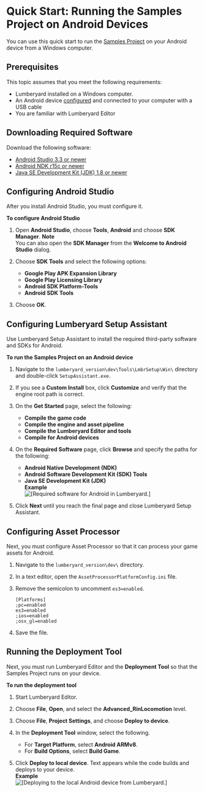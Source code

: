 # Quick Start: Running the Samples Project on Android Devices<a name="android-quick-start"></a>

You can use this quick start to run the [Samples Project](sample-project-samples.md) on your Android device from a Windows computer\.

## Prerequisites<a name="android-quick-start-prerequisites"></a>

This topic assumes that you meet the following requirements:
+ Lumberyard installed on a Windows computer\.
+ An Android device [configured](https://developer.android.com/studio/run/device) and connected to your computer with a USB cable
+ You are familiar with Lumberyard Editor

## Downloading Required Software<a name="android-quick-start-downloads"></a>

Download the following software:
+ [Android Studio 3\.3 or newer](https://developer.android.com/studio/index.html)
+ [Android NDK r15c or newer](https://developer.android.com/ndk/downloads/older_releases)
+ [Java SE Development Kit \(JDK\) 1\.8 or newer](http://www.oracle.com/technetwork/java/javase/downloads/jdk8-downloads-2133151.html)

## Configuring Android Studio<a name="configuring-android-studio"></a>

After you install Android Studio, you must configure it\.

**To configure Android Studio**

1. Open **Android Studio**, choose **Tools**, **Android** and choose **SDK Manager**\.
**Note**  
You can also open the **SDK Manager** from the **Welcome to Android Studio** dialog\. 

1. Choose **SDK Tools** and select the following options:
   + **Google Play APK Expansion Library**
   + **Google Play Licensing Library**
   + **Android SDK Platform\-Tools**
   + **Android SDK Tools**

1. Choose **OK**\.

## Configuring Lumberyard Setup Assistant<a name="set-up-samples-project-on-android"></a>

Use Lumberyard Setup Assistant to install the required third\-party software and SDKs for Android\.

**To run the Samples Project on an Android device**

1. Navigate to the `lumberyard_version\dev\Tools\LmbrSetup\Win\` directory and double\-click `SetupAssistant.exe`\.

1. If you see a **Custom Install** box, click **Customize** and verify that the engine root path is correct\.

1. On the **Get Started** page, select the following:
   + **Compile the game code**
   + **Compile the engine and asset pipeline**
   + **Compile the Lumberyard Editor and tools**
   + **Compile for Android devices**

1. On the **Required Software** page, click **Browse** and specify the paths for the following:
   + **Android Native Development \(NDK\)**
   + **Android Software Development Kit \(SDK\) Tools**
   + **Java SE Development Kit \(JDK\)**  
**Example**    
![\[Required software for Android in Lumberyard.\]](http://docs.aws.amazon.com/lumberyard/latest/userguide/images/android-third-party-software.png)

1. Click **Next** until you reach the final page and close Lumberyard Setup Assistant\.

## Configuring Asset Processor<a name="set-up-asset-processor-for-android"></a>

Next, you must configure Asset Processor so that it can process your game assets for Android\.

1. Navigate to the `lumberyard_version\dev\` directory\.

1. In a text editor, open the `AssetProcessorPlatformConfig.ini` file\. 

1. Remove the semicolon to uncomment `es3=enabled`\.

   ```
   [Platforms]
   ;pc=enabled
   es3=enabled
   ;ios=enabled
   ;osx_gl=enabled
   ```

1. Save the file\.

## Running the Deployment Tool<a name="run-the-deployment-tool-for-android"></a>

Next, you must run Lumberyard Editor and the **Deployment Tool** so that the Samples Project runs on your device\.

**To run the deployment tool**

1. Start Lumberyard Editor\.

1. Choose **File**, **Open**, and select the **Advanced\_RinLocomotion** level\.

1. Choose **File**, **Project Settings**, and choose **Deploy to device**\.

1. In the **Deployment Tool** window, select the following\.
   + For **Target Platform**, select **Android ARMv8**\.
   + For **Build Options**, select **Build Game**\.

1. Click **Deploy to local device**\. Text appears while the code builds and deploys to your device\.  
**Example**    
![\[Deploying to the local Android device from Lumberyard.\]](http://docs.aws.amazon.com/lumberyard/latest/userguide/images/android-quick-start-log.png)